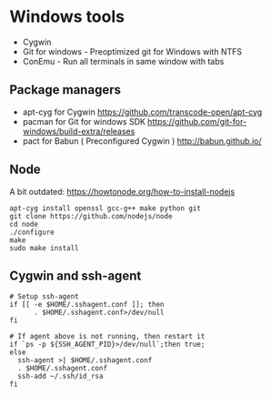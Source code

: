 # Windows tools

* Cygwin
* Git for windows - Preoptimized git for Windows with NTFS
* ConEmu - Run all terminals in same window with tabs


## Package managers
* apt-cyg for Cygwin https://github.com/transcode-open/apt-cyg
* pacman for Git for windows SDK https://github.com/git-for-windows/build-extra/releases
* pact for Babun ( Preconfigured Cygwin ) http://babun.github.io/

## Node
A bit outdated: https://howtonode.org/how-to-install-nodejs

    apt-cyg install openssl gcc-g++ make python git
    git clone https://github.com/nodejs/node
    cd node
    ./configure
    make
    sudo make install    
## Cygwin and ssh-agent

    # Setup ssh-agent
    if [[ -e $HOME/.sshagent.conf ]]; then
          . $HOME/.sshagent.conf>/dev/null
    fi

    # If agent above is not running, then restart it
    if `ps -p ${SSH_AGENT_PID}>/dev/null`;then true;
    else
      ssh-agent >| $HOME/.sshagent.conf
      . $HOME/.sshagent.conf
      ssh-add ~/.ssh/id_rsa
    fi
    